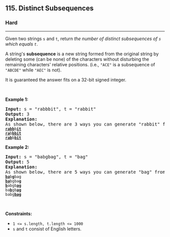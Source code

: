 <h2>115. Distinct Subsequences</h2><h3>Hard</h3><hr><div><p>Given two strings <code>s</code> and <code>t</code>, return <em>the number of distinct subsequences of <code>s</code> which equals <code>t</code></em>.</p>

<p>A string's <strong>subsequence</strong> is a new string formed from the original string by deleting some (can be none) of the characters without disturbing the remaining characters' relative positions. (i.e., <code>"ACE"</code> is a subsequence of <code>"ABCDE"</code> while <code>"AEC"</code> is not).</p>

<p>It is guaranteed the answer fits on a 32-bit signed integer.</p>

<p>&nbsp;</p>
<p><strong>Example 1:</strong></p>

<pre><strong>Input:</strong> s = "rabbbit", t = "rabbit"
<strong>Output:</strong> 3
<strong>Explanation:</strong>
As shown below, there are 3 ways you can generate "rabbit" from S.
<code><strong><u>rabb</u></strong>b<strong><u>it</u></strong></code>
<code><strong><u>ra</u></strong>b<strong><u>bbit</u></strong></code>
<code><strong><u>rab</u></strong>b<strong><u>bit</u></strong></code>
</pre>

<p><strong>Example 2:</strong></p>

<pre><strong>Input:</strong> s = "babgbag", t = "bag"
<strong>Output:</strong> 5
<strong>Explanation:</strong>
As shown below, there are 5 ways you can generate "bag" from S.
<code><strong><u>ba</u></strong>b<u><strong>g</strong></u>bag</code>
<code><strong><u>ba</u></strong>bgba<strong><u>g</u></strong></code>
<code><u><strong>b</strong></u>abgb<strong><u>ag</u></strong></code>
<code>ba<u><strong>b</strong></u>gb<u><strong>ag</strong></u></code>
<code>babg<strong><u>bag</u></strong></code></pre>

<p>&nbsp;</p>
<p><strong>Constraints:</strong></p>

<ul>
	<li><code>1 &lt;= s.length, t.length &lt;= 1000</code></li>
	<li><code>s</code> and <code>t</code> consist of English letters.</li>
</ul>
</div>